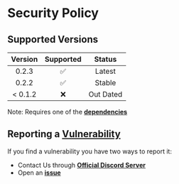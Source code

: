 # Security Policy

## Supported Versions

| Version |     Supported      |   Status    |
|:-------:|:------------------:|:-----------:|
|  0.2.3  | :white_check_mark: |   Latest    |
|  0.2.2  | :white_check_mark: |   Stable    |
| < 0.1.2 |        :x:         |  Out Dated  |

Note: Requires one of the 
**[dependencies](https://github.com/Modern-Realm/discord_btns_menus#required-dependencies)**

## Reporting a <u>Vulnerability</u>

If you find a vulnerability you have two ways to report it:

- Contact Us through **[Official Discord Server](https://discord.gg/GVMWx5EaAN)**
- Open an **[issue](https://github.com/Modern-Realm/discord_btns_menus/issues/new/choose)**
